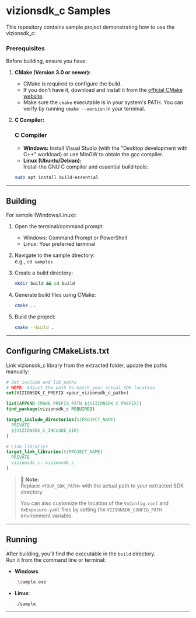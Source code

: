 # vizionsdk_c Samples

This repository contains sample project demonstrating how to use the vizionsdk_c:

### Prerequisites

Before building, ensure you have:

1.  **CMake (Version 3.0 or newer):**
    * CMake is required to configure the build.
    * If you don't have it, download and install it from the [official CMake website](https://cmake.org/download/).
    * Make sure the `cmake` executable is in your system's PATH. You can verify by running `cmake --version` in your terminal.

2.  **C Compiler:**
    ### C Compiler
    - **Windows:** Install Visual Studio (with the "Desktop development with C++" workload) or use MinGW to obtain the gcc compiler.
    - **Linux (Ubuntu/Debian):**  
    Install the GNU C compiler and essential build tools:
    ```bash
    sudo apt install build-essential
    ```

---

## Building

For sample (Windows/Linux):

1. Open the terminal/command prompt:
   - Windows: Command Prompt or PowerShell
   - Linux: Your preferred terminal

2. Navigate to the sample directory:  
   e.g., `cd samples`

3. Create a build directory:
   ```bash
   mkdir build && cd build
   ```

4. Generate build files using CMake:
   ```bash
   cmake ..
   ```

5. Build the project:
   ```bash
   cmake --build .
   ```

---

## Configuring CMakeLists.txt

Link vizionsdk_c library from the extracted folder, update the paths manually:

```cmake
# Set include and lib paths
# NOTE: Adjust the path to match your actual SDK location
set(VIZIONSDK_C_PREFIX <your_vizionsdk_c_path>)

list(APPEND CMAKE_PREFIX_PATH ${VIZIONSDK_C_PREFIX})
find_package(vizionsdk_c REQUIRED)

target_include_directories(${PROJECT_NAME}
  PRIVATE
  ${VIZIONSDK_C_INCLUDE_DIR}
)

# Link libraries
target_link_libraries(${PROJECT_NAME}
  PRIVATE
  vizionsdk_c::vizionsdk_c
)
```

> 📌 **Note:**  
> Replace `<YOUR_SDK_PATH>` with the actual path to your extracted SDK directory.  
>
> You can also customize the location of the `VxConfig.conf` and `VxExposure.yaml` files by setting the `VIZIONSDK_CONFIG_PATH` environment variable.

---

## Running

After building, you'll find the executable in the `build` directory.  
Run it from the command line or terminal:

- **Windows**:  
  ```bash
  .\sample.exe
  ```

- **Linux**:  
  ```bash
  ./sample
  ```

---